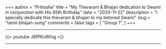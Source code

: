 +++
author = "Pritissha"
title = "My Thevaram & Bhajan dedication to Swami in conjunction with His 95th Birthday"
date = "2020-11-22"
description = "I specially dedicate this thevaram & bhajan to my beloved Swami"
slug = "tamil-bhajan-song"
comments = false
tags = [
    "Group 1",
]
+++

---

{{< youtube J6fPKxRIfxg >}}

---
